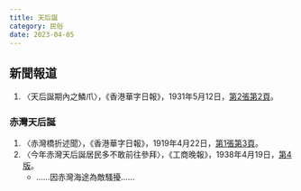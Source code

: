 ```yaml
---
title: 天后誕
category: 民俗
date: 2023-04-05
---
```

<adsense></adsense>

## 新聞報道
1. 〈天后誕期內之鱗爪〉，《香港華字日報》，1931年5月12日，[第2張第2頁](https://mmis.hkpl.gov.hk/coverpage/-/coverpage/view?_coverpage_WAR_mmisportalportlet_hsf=%E5%A4%A9%E5%90%8E%E8%AA%95&p_r_p_-1078056564_c=QF757YsWv59H%2FuxqfBwEJCAyW%2F6y9CmY&_coverpage_WAR_mmisportalportlet_o=1&_coverpage_WAR_mmisportalportlet_actual_q=%28%20verbatim_dc.collection%3A%28%22Old%5C%20HK%5C%20Newspapers%22%29%20%29%20AND+%28%20%28%20allTermsMandatory%3A%28true%29%20OR+all_dc.title%3A%28%E5%A4%A9%E5%90%8E%E8%AA%95%29%20OR+all_dc.creator%3A%28%E5%A4%A9%E5%90%8E%E8%AA%95%29%20OR+all_dc.contributor%3A%28%E5%A4%A9%E5%90%8E%E8%AA%95%29%20OR+all_dc.subject%3A%28%E5%A4%A9%E5%90%8E%E8%AA%95%29%20OR+fulltext%3A%28%E5%A4%A9%E5%90%8E%E8%AA%95%29%20OR+all_dc.description%3A%28%E5%A4%A9%E5%90%8E%E8%AA%95%29%20%29%20%29&_coverpage_WAR_mmisportalportlet_sort_order=asc&_coverpage_WAR_mmisportalportlet_sort_field=dc.publicationdate_bsort)。

### 赤灣天后誕
1. 〈赤灣橋折述聞〉，《香港華字日報》，1919年4月22日，[第1張第3頁](https://mmis.hkpl.gov.hk/coverpage/-/coverpage/view?_coverpage_WAR_mmisportalportlet_hsf=%E5%A4%A9%E5%90%8E%E8%AA%95&_coverpage_WAR_mmisportalportlet_actual_q=%28%20verbatim_dc.collection%3A%28%22Old%5C%20HK%5C%20Newspapers%22%29%20%29%20AND+%28%20%28%20allTermsMandatory%3A%28true%29%20OR+all_dc.title%3A%28%E5%A4%A9%E5%90%8E%E8%AA%95%29%20OR+all_dc.creator%3A%28%E5%A4%A9%E5%90%8E%E8%AA%95%29%20OR+all_dc.contributor%3A%28%E5%A4%A9%E5%90%8E%E8%AA%95%29%20OR+all_dc.subject%3A%28%E5%A4%A9%E5%90%8E%E8%AA%95%29%20OR+fulltext%3A%28%E5%A4%A9%E5%90%8E%E8%AA%95%29%20OR+all_dc.description%3A%28%E5%A4%A9%E5%90%8E%E8%AA%95%29%20%29%20%29&_coverpage_WAR_mmisportalportlet_sort_field=dc.publicationdate_bsort&p_r_p_-1078056564_c=QF757YsWv5%2BakvA8rFW5Eh%2BYUHiKOqsp&_coverpage_WAR_mmisportalportlet_o=0&_coverpage_WAR_mmisportalportlet_sort_order=asc)。
2. 〈今年赤灣天后誕居民多不敢前往參拜〉，《工商晚報》，1938年4月19日，[第4版](https://mmis.hkpl.gov.hk/coverpage/-/coverpage/view?_coverpage_WAR_mmisportalportlet_hsf=%E5%A4%A9%E5%90%8E%E8%AA%95&p_r_p_-1078056564_c=QF757YsWv5%2FH7zGe%2FKF%2BFF1wyz0bA19y&_coverpage_WAR_mmisportalportlet_o=3&_coverpage_WAR_mmisportalportlet_actual_q=%28%20verbatim_dc.collection%3A%28%22Old%5C%20HK%5C%20Newspapers%22%29%20%29%20AND+%28%20%28%20allTermsMandatory%3A%28true%29%20OR+all_dc.title%3A%28%E5%A4%A9%E5%90%8E%E8%AA%95%29%20OR+all_dc.creator%3A%28%E5%A4%A9%E5%90%8E%E8%AA%95%29%20OR+all_dc.contributor%3A%28%E5%A4%A9%E5%90%8E%E8%AA%95%29%20OR+all_dc.subject%3A%28%E5%A4%A9%E5%90%8E%E8%AA%95%29%20OR+fulltext%3A%28%E5%A4%A9%E5%90%8E%E8%AA%95%29%20OR+all_dc.description%3A%28%E5%A4%A9%E5%90%8E%E8%AA%95%29%20%29%20%29&_coverpage_WAR_mmisportalportlet_sort_order=asc&_coverpage_WAR_mmisportalportlet_sort_field=dc.publicationdate_bsort)。
    - ……因赤灣海途為敵騷擾……